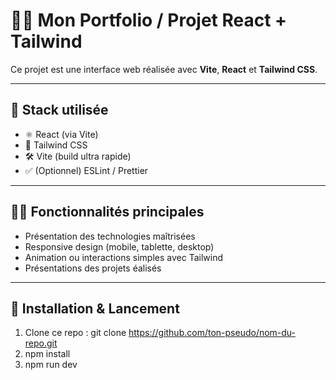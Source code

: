# 🧑‍💻 Mon Portfolio / Projet React + Tailwind

Ce projet est une interface web réalisée avec **Vite**, **React** et **Tailwind CSS**. 

---

## 🚀 Stack utilisée

- ⚛️ React (via Vite)
- 💨 Tailwind CSS
- 🛠️ Vite (build ultra rapide)
- ✅ (Optionnel) ESLint / Prettier

---


## 🧑‍🏭 Fonctionnalités principales

- Présentation des technologies maîtrisées
- Responsive design (mobile, tablette, desktop)
- Animation ou interactions simples avec Tailwind
- Présentations des projets éalisés

---

## 🔧 Installation & Lancement

1. Clone ce repo :
   git clone https://github.com/ton-pseudo/nom-du-repo.git
2. npm install
3. npm run dev
